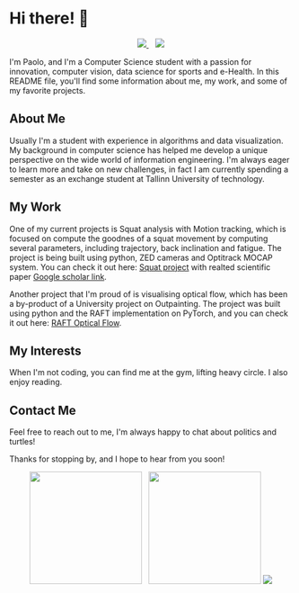 # Hi there! 🥸

<p align='center'>
  <a href="https://www.linkedin.com/in/paolo-aliprandi/">
    <img src="https://img.shields.io/badge/LinkedIn-0077B5?style=for-the-badge&logo=linkedin&logoColor=white"></img>
  </a>&nbsp;&nbsp;
  <a href="mailto:paolo.alipro@gmail.com">
    <img src="https://img.shields.io/badge/Gmail-D14836?style=for-the-badge&logo=gmail&logoColor=white"></img>
  </a> 
</p>

I'm Paolo, and I'm a Computer Science student with a passion for innovation, computer vision, data science for sports and e-Health. In this README file, you'll find some information about me, my work, and some of my favorite projects.

## About Me
Usually I'm a student with experience in algorithms and data visualization. My background in computer science has helped me develop a unique perspective on the wide world of information engineering. I'm always eager to learn more and take on new challenges, in fact I am currently spending a semester as an exchange student at Tallinn University of technology.

## My Work
One of my current projects is Squat analysis with Motion tracking, which is focused on compute the goodnes of a squat movement by computing several parameters, including trajectory, back inclination and fatigue. The project is being built using python, ZED cameras and Optitrack MOCAP system. You can check it out here: [Squat project](https://github.com/iPaoloTM/Squat-Analysis-CVproj/) with realted scientific paper [Google scholar link](https://scholar.google.com/citations?view_op=view_citation&hl=it&user=Kxrt748AAAAJ&citation_for_view=Kxrt748AAAAJ:u5HHmVD_uO8C).

Another project that I'm proud of is visualising optical flow, which has been a by-product of a University project on Outpainting. The project was built using python and the RAFT implementation on PyTorch, and you can check it out here: [RAFT Optical Flow](https://github.com/iPaoloTM/VisualisingRAFTOpticalFlow).

## My Interests
When I'm not coding, you can find me at the gym, lifting heavy circle. I also enjoy reading.

## Contact Me
Feel free to reach out to me, I'm always happy to chat about politics and turtles!

Thanks for stopping by, and I hope to hear from you soon!

<p align='center'>
  <a href="#"><img src="https://github-readme-stats-navy-kappa.vercel.app/api?username=iPaoloTM&show_icons=true&count_private=true&theme=tokyonight" height=200></a>&nbsp;&nbsp;
  <a href="#"><img src="https://github-readme-stats-navy-kappa.vercel.app/api/top-langs/?username=iPaoloTM&count_private=true&theme=tokyonight&hide=jupyter%20notebook,html,css,scss,php&layout=compact&langs_count=6&exclude_repo=obsidian" height=200></a>
  <img src='https://user-images.githubusercontent.com/43711362/230739710-270b1d96-872f-4da0-a580-605435c6d17d.gif'>
</p>


<!---
iPaoloTM/iPaoloTM is a ✨ special ✨ repository because its `README.md` (this file) appears on your GitHub profile.
You can click the Preview link to take a look at your changes.
--->
